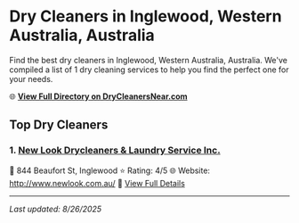 # Dry Cleaners in Inglewood, Western Australia, Australia

Find the best dry cleaners in Inglewood, Western Australia, Australia. We've compiled a list of 1 dry cleaning services to help you find the perfect one for your needs.

🌐 **[View Full Directory on DryCleanersNear.com](https://drycleanersnear.com/city/Australia/Western%20Australia/Inglewood)**

## Top Dry Cleaners

### 1. [New Look Drycleaners & Laundry Service Inc.](https://drycleanersnear.com/dryCleaner/68ad16311d9ee695c9252e0f/new-look-drycleaners-laundry-service-inc)
📍 844 Beaufort St, Inglewood
⭐ Rating: 4/5
🌐 Website: http://www.newlook.com.au/
🔗 [View Full Details](https://drycleanersnear.com/dryCleaner/68ad16311d9ee695c9252e0f/new-look-drycleaners-laundry-service-inc)


---

*Last updated: 8/26/2025*

